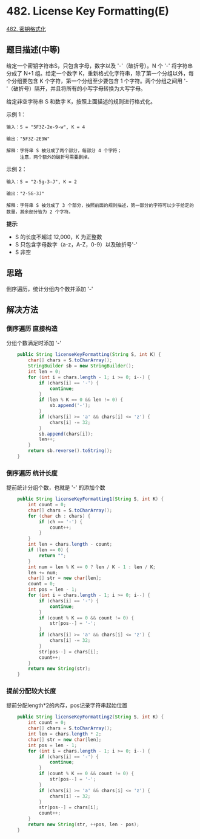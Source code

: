 
# 482. License Key Formatting(E)

[482. 密钥格式化](https://leetcode-cn.com/problems/license-key-formatting/)

## 题目描述(中等)

给定一个密钥字符串S，只包含字母，数字以及 '-'（破折号）。N 个 '-' 将字符串分成了 N+1 组。给定一个数字 K，重新格式化字符串，除了第一个分组以外，每个分组要包含 K 个字符，第一个分组至少要包含 1 个字符。两个分组之间用 '-'（破折号）隔开，并且将所有的小写字母转换为大写字母。

给定非空字符串 S 和数字 K，按照上面描述的规则进行格式化。

示例 1：
```
输入：S = "5F3Z-2e-9-w", K = 4

输出："5F3Z-2E9W"

解释：字符串 S 被分成了两个部分，每部分 4 个字符；
     注意，两个额外的破折号需要删掉。
```

示例 2：
```
输入：S = "2-5g-3-J", K = 2

输出："2-5G-3J"

解释：字符串 S 被分成了 3 个部分，按照前面的规则描述，第一部分的字符可以少于给定的数量，其余部分皆为 2 个字符。
```

**提示**:
- S 的长度不超过 12,000，K 为正整数
- S 只包含字母数字（a-z，A-Z，0-9）以及破折号'-'
- S 非空


## 思路

倒序遍历，统计分组内个数并添加 '-' 

## 解决方法

### 倒序遍历 直接构造

分组个数满足时添加 '-'

```java
    public String licenseKeyFormatting(String S, int K) {
        char[] chars = S.toCharArray();
        StringBuilder sb = new StringBuilder();
        int len = 0;
        for (int i = chars.length - 1; i >= 0; i--) {
            if (chars[i] == '-') {
                continue;
            }
            if (len % K == 0 && len != 0) {
                sb.append('-');
            }
            if (chars[i] >= 'a' && chars[i] <= 'z') {
                chars[i] -= 32;
            }
            sb.append(chars[i]);
            len++;
        }
        return sb.reverse().toString();
    }
```

### 倒序遍历 统计长度

提前统计分组个数，也就是 '-' 的添加个数

```java
    public String licenseKeyFormatting1(String S, int K) {
        int count = 0;
        char[] chars = S.toCharArray();
        for (char ch : chars) {
            if (ch == '-') {
                count++;
            }
        }
        int len = chars.length - count;
        if (len == 0) {
            return "";
        }
        int num = len % K == 0 ? len / K - 1 : len / K;
        len += num;
        char[] str = new char[len];
        count = 0;
        int pos = len - 1;
        for (int i = chars.length - 1; i >= 0; i--) {
            if (chars[i] == '-') {
                continue;
            }
            if (count % K == 0 && count != 0) {
                str[pos--] = '-';
            }
            if (chars[i] >= 'a' && chars[i] <= 'z') {
                chars[i] -= 32;
            }
            str[pos--] = chars[i];
            count++;
        }
        return new String(str);
    }
```

### 提前分配较大长度

提前分配length*2的内存，pos记录字符串起始位置

```java
    public String licenseKeyFormatting2(String S, int K) {
        int count = 0;
        char[] chars = S.toCharArray();
        int len = chars.length * 2;
        char[] str = new char[len];
        int pos = len - 1;
        for (int i = chars.length - 1; i >= 0; i--) {
            if (chars[i] == '-') {
                continue;
            }
            if (count % K == 0 && count != 0) {
                str[pos--] = '-';
            }
            if (chars[i] >= 'a' && chars[i] <= 'z') {
                chars[i] -= 32;
            }
            str[pos--] = chars[i];
            count++;
        }
        return new String(str, ++pos, len - pos);
    }
```